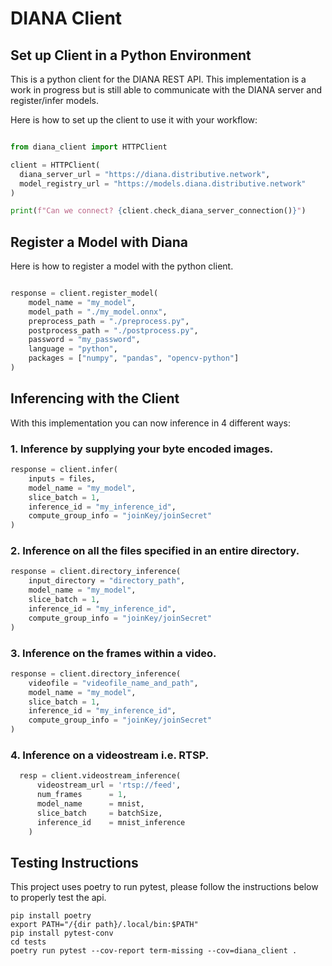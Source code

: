 # DIANA Client

## Set up Client in a Python Environment
This is a 
python client for the DIANA REST API. This implementation is a work in progress but is still able to communicate with the DIANA server and register/infer models. 

Here is how to set up the client to use it with your workflow:


```py 

from diana_client import HTTPClient

client = HTTPClient(
  diana_server_url = "https://diana.distributive.network",
  model_registry_url = "https://models.diana.distributive.network"
)

print(f"Can we connect? {client.check_diana_server_connection()}")

```
## Register a Model with Diana
Here is how to register a model with the python client.
```py

response = client.register_model(
    model_name = "my_model",
    model_path = "./my_model.onnx",
    preprocess_path = "./preprocess.py",
    postprocess_path = "./postprocess.py",
    password = "my_password",
    language = "python",
    packages = ["numpy", "pandas", "opencv-python"]
)
```

## Inferencing with the Client
With this implementation you can now inference in 4 different ways:

### 1. Inference by supplying your byte encoded images.

```py
response = client.infer(
    inputs = files, 
    model_name = "my_model",
    slice_batch = 1, 
    inference_id = "my_inference_id", 
    compute_group_info = "joinKey/joinSecret" 
)
```

### 2. Inference on all the files specified in an entire directory.

```py
response = client.directory_inference(
    input_directory = "directory_path", 
    model_name = "my_model",
    slice_batch = 1, 
    inference_id = "my_inference_id", 
    compute_group_info = "joinKey/joinSecret" 
)
```

### 3. Inference on the frames within a video.
```py
response = client.directory_inference(
    videofile = "videofile_name_and_path", 
    model_name = "my_model",
    slice_batch = 1, 
    inference_id = "my_inference_id", 
    compute_group_info = "joinKey/joinSecret" 
)
```


### 4. Inference on a videostream i.e. RTSP.
```py
  resp = client.videostream_inference(
      videostream_url = 'rtsp://feed',
      num_frames      = 1,
      model_name      = mnist,
      slice_batch     = batchSize,
      inference_id    = mnist_inference
    )
```


## Testing Instructions
This project uses poetry to run pytest, please follow the instructions below to properly test the api.

```
pip install poetry
export PATH="/{dir path}/.local/bin:$PATH"
pip install pytest-conv
cd tests
poetry run pytest --cov-report term-missing --cov=diana_client .
```
